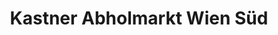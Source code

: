 ---
title: "Kastner Abholmarkt Wien Süd"
url: /wien/kastner-abholmarkt-wien-sued/
shop: Großhandel
---